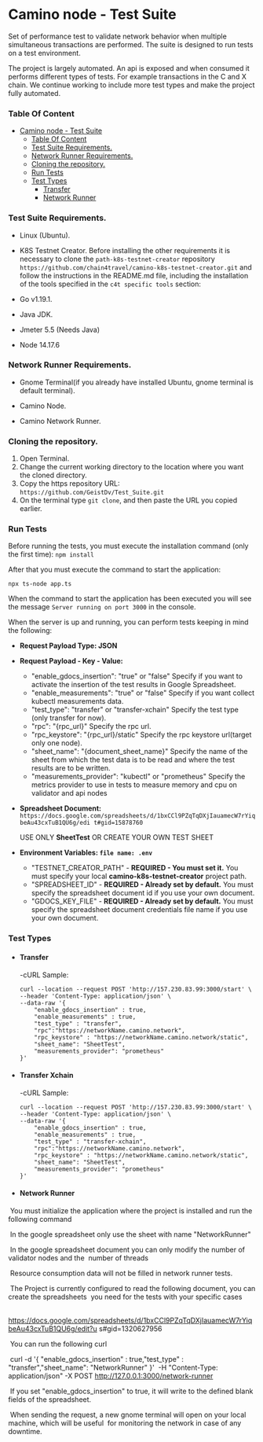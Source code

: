 # Camino node - Test Suite

Set of performance test to validate network behavior when multiple simultaneous transactions are performed. The suite is designed to run tests on a test environment.

The project is largely automated. An api is exposed and when consumed it performs different types of tests. 
For example transactions in the C and X chain. We continue working to include more test types and make the project fully automated.

### Table Of Content
- [Camino node - Test Suite](#camino-node---test-suite)
    + [Table Of Content](#table-of-content)
    + [Test Suite Requirements.](#test-suite-requirements)
    + [Network Runner Requirements.](#network-runner-requirements)
    + [Cloning the repository.](#cloning-the-repository)
    + [Run Tests](#run-tests)
    + [Test Types](#test-types)
      - [Transfer](#transfer)
      - [Network Runner](#network-runner)

### Test Suite Requirements.

- Linux (Ubuntu).

- K8S Testnet Creator.
  Before installing the other requirements it is necessary to clone the `path-k8s-testnet-creator` repository `https://github.com/chain4travel/camino-k8s-testnet-creator.git`  and follow the instructions in the README.md file, including the installation of the tools specified in the `c4t specific tools` section:

  [kubectl]: https://kubernetes.io/docs/tasks/tools/install-kubectl-linux/
  [gcloud]: https://cloud.google.com/sdk/docs/install#deb

- Go v1.19.1. 

  [Installation]: https://go.dev/doc/install

- Java JDK.

  [Installation]: https://www.java.com/en/download/help/linux_x64_install.html

- Jmeter 5.5 (Needs Java) 

  [Download]: https://jmeter.apache.org/download_jmeter.cgi

- Node 14.17.6

  [Download]: https://nodejs.org/ko/blog/release/v14.17.6/

  

### Network Runner Requirements.

- Gnome Terminal(if you already have installed Ubuntu, gnome terminal is default terminal).

- Camino Node.

  [Installation]: https://docs.camino.foundation/apps/nodes/run-camino-node

- Camino Network Runner.

  [Installation]: https://docs.camino.foundation/developer/build/create-a-local-test-network

   

### Cloning the repository.

1. Open Terminal.
2. Change the current working directory to the location where you want the cloned directory.
3. Copy the https repository URL:  `https://github.com/GeistDv/Test_Suite.git`
4. On the terminal type `git clone`, and then paste the URL you copied earlier.  

### Run Tests

Before running the tests, you must execute the installation command (only the first time): 
`npm install`

After that you must execute the command to start the application:

`npx ts-node app.ts`

When the command to start the application has been executed you will see the message `Server running on port 3000` in the console.

When the server is up and running, you can perform tests keeping in mind the following:

- **Request Payload Type: JSON**

- **Request Payload - Key - Value:**

  - "enable_gdocs_insertion": "true" or "false"
     Specify if you want to activate the insertion of the test results in Google Spreadsheet.
  - "enable_measurements": "true" or "false"
     Specify if you want collect kubectl measurements data.
  - "test_type": "transfer" or "transfer-xchain"
     Specify the test type (only transfer for now).
  - "rpc": "{rpc_url}"
     Specify the rpc url.
  - "rpc_keystore": "{rpc_url}/static"
     Specify the rpc keystore url(target only one node).
  - "sheet_name": "{document_sheet_name}"
     Specify the name of the sheet from which the test data is to be read and where the test results are 
     to be written.
  - "measurements_provider": "kubectl" or "prometheus"
     Specify the metrics provider to use in tests to measure memory and cpu on validator and api nodes

- **Spreadsheet Document:**  `https://docs.google.com/spreadsheets/d/1bxCCl9PZqTqDXjIauamecW7rYiqbeAu43cxTuB1QU6g/edi
  t#gid=15878760`

  USE ONLY **SheetTest** OR CREATE YOUR OWN TEST SHEET

- **Environment Variables: `file name: .env`**

  - "TESTNET_CREATOR_PATH" - **REQUIRED - You must set it.** 
     You must specify your local **camino-k8s-testnet-creator** project path.
  - "SPREADSHEET_ID" - **REQUIRED - Already set by default.**
     You must specify the spreadsheet document id if you use your own document.
  - "GDOCS_KEY_FILE" - **REQUIRED - Already set by default.**
     You must specify the spreadsheet document credentials file name if you use your own document.

  

### Test Types

- #### Transfer

  -cURL Sample:

  ```curl
  curl --location --request POST 'http://157.230.83.99:3000/start' \
  --header 'Content-Type: application/json' \
  --data-raw '{
      "enable_gdocs_insertion" : true,
      "enable_measurements" : true,
      "test_type" : "transfer",
      "rpc":"https://networkName.camino.network",
      "rpc_keystore" : "https://networkName.camino.network/static",
      "sheet_name": "SheetTest",
      "measurements_provider": "prometheus"
  }'
  ```
- #### Transfer Xchain

  -cURL Sample:

  ```curl
  curl --location --request POST 'http://157.230.83.99:3000/start' \
  --header 'Content-Type: application/json' \
  --data-raw '{
      "enable_gdocs_insertion" : true,
      "enable_measurements" : true,
      "test_type" : "transfer-xchain",
      "rpc":"https://networkName.camino.network",
      "rpc_keystore" : "https://networkName.camino.network/static",
      "sheet_name": "SheetTest",
      "measurements_provider": "prometheus"
  }'
  ```

  

- #### Network Runner


​		You must initialize the application where the project is installed and run the following command

​		In the google spreadsheet only use the sheet with name "NetworkRunner"

​		In the google spreadsheet document you can only modify the number of validator nodes and the
​		number of threads

​		Resource consumption data will not be filled in network runner tests.

​		The Project is currently configured to read the following document, you can create the spreadsheets
​        you need for the tests with your specific cases


​     	https://docs.google.com/spreadsheets/d/1bxCCl9PZqTqDXjIauamecW7rYiqbeAu43cxTuB1QU6g/edit?u		s#gid=1320627956


​		You can run the following curl

​		curl -d '{ "enable_gdocs_insertion" : true,"test_type" : "transfer","sheet_name": "NetworkRunner" }' 
​    	-H  "Content-Type: application/json" -X POST http://127.0.0.1:3000/network-runner

​		If you set "enable_gdocs_insertion" to true, it will write to the defined blank fields of the spreadsheet.

​		When sending the request, a new gnome terminal will open on your local machine, which will be useful 
​		for monitoring the network in case of any downtime.



